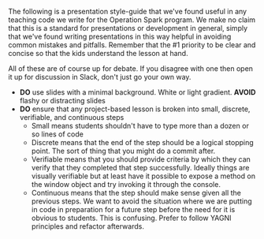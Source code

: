 The following is a presentation style-guide that we've found useful in any teaching code we write for the Operation Spark program. We make no claim that this is a standard for presentations or development in general, simply that we've found writing presentations in this way helpful in avoiding common mistakes and pitfalls. Remember that the #1 priority to be clear and concise so that the kids understand the lesson at hand.

All of these are of course up for debate. If you disagree with one then open it up for discussion in Slack, don't just go your own way.

* **DO** use slides with a minimal background. White or light gradient. **AVOID** flashy or distracting slides
* **DO** ensure that any project-based lesson is broken into small, discrete, verifiable, and continuous steps
  * Small means students shouldn't have to type more than a dozen or so lines of code
  * Discrete means that the end of the step should be a logical stopping point. The sort of thing that you might do a commit after.
  * Verifiable means that you should provide criteria by which they can verify that they completed that step successfully. Ideally things are visually verifiable but at least have it possible to expose a method on the window object and try invoking it through the console.
  * Continuous means that the step should make sense given all the previous steps. We want to avoid the situation where we are putting in code in preparation for a future step before the need for it is obvious to students. This is confusing. Prefer to follow YAGNI principles and refactor afterwards.
